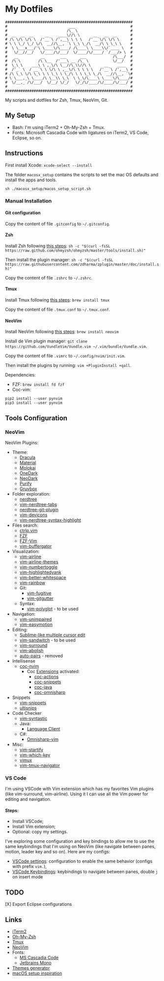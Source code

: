 # My Dotfiles

```
##########################################################
#                            ___                         #
#                           /\_ \                        #
#  __  __  __     __    ____\//\ \      __   __  __      #
# /\ \/\ \/\ \  /'__`\ /',__\ \ \ \   /'__`\/\ \/\ \     #
# \ \ \_/ \_/ \/\  __//\__, `\ \_\ \_/\  __/\ \ \_\ \    #
#  \ \___x___/'\ \____\/\____/ /\____\ \____\\/`____ \   #
#   \/__//__/   \/____/\/___/  \/____/\/____/ `/___/> \  #
#   __          __       ___      ___            /\___/  #
#  /\ \        /\ \__  /'___\ __ /\_ \           \/__/   #
#  \_\ \    ___\ \ ,_\/\ \__//\_\\//\ \      __    ____  #
#  /'_` \  / __`\ \ \/\ \ ,__\/\ \ \ \ \   /'__`\ /',__\ #
# /\ \_\ \/\ \_\ \ \ \_\ \ \_/\ \ \ \_\ \_/\  __//\__, `\#
# \ \___,_\ \____/\ \__\\ \_\  \ \_\/\____\ \____\/\____/#
#  \/__,_ /\/___/  \/__/ \/_/   \/_/\/____/\/____/\/___/ #
#                                                        #
##########################################################
```

My scripts and dotfiles for Zsh, Tmux, NeoVim, Git.

## My Setup

* Bash: I'm using iTerm2 + Oh-My-Zsh + Tmux.
* Fonts: Microsoft Cascadia Code with ligatures on iTerm2, VS Code, Eclipse, so on.

## Instructions

First install Xcode: `xcode-select --install`

The folder `macosx_setup` contains the scripts to set the mac OS defaults and install the apps and tools.

`sh ./macosx_setup/macos_setup_script.sh`

### Manual Installation

#### Git configuration

Copy the content of file `.gitconfig` to `~/.gitconfig`.

#### Zsh

Install Zsh following [this steps](https://ohmyz.sh/):
`sh -c "$(curl -fsSL https://raw.github.com/ohmyzsh/ohmyzsh/master/tools/install.sh)"`

Then install the plugin manager:
`sh -c "$(curl -fsSL https://raw.githubusercontent.com/zdharma/zplugin/master/doc/install.sh)"`

Copy the content of file `.zshrc` to `~/.zshrc`.

#### Tmux

Install Tmux following [this steps](https://github.com/tmux/tmux/wiki/Installing):
`brew install tmux`

Copy the content of file `.tmux.conf` to `~/.tmux.conf`.

#### NeoVim

Install NeoVim following [this steps](https://github.com/neovim/neovim/wiki/Installing-Neovim):
`brew install neovim`

Install de Vim plugin manager: `git clone https://github.com/VundleVim/Vundle.vim ~/.vim/bundle/Vundle.vim`.

Copy the content of file `.vimrc` to `~/.config/nvim/init.vim`.

Then install the plugins by running: `vim +PluginInstall +qall`.

Dependencies:
* FZF: `brew install fd fzf`
* Coc-vim:

```
pip2 install --user pynvim
pip3 install --user pynvim
```

## Tools Configuration

### NeoVim

NeoVim Plugins:

* Theme:
  * [Dracula](https://github.com/dracula/vim)
  * [Material](https://github.com/kaicataldo/material.vim)
  * [Molokai](https://github.com/fmoralesc/molokayo)
  * [OneDark](https://github.com/joshdick/onedark.vim)
  * [NeoDark](https://github.com/KeitaNakamura/neodark.vim)
  * [Purify](https://github.com/kyoz/purify)
  * [Gruvbox](https://github.com/morhetz/gruvbox)
* Folder exploration:
  * [nerdtree](https://github.com/scrooloose/nerdtree)
  * [vim-nerdtree-tabs](https://github.com/jistr/vim-nerdtree-tabs)
  * [nerdtree-git-plugin](https://github.com/Xuyuanp/nerdtree-git-plugin)
  * [vim-devicons](https://github.com/ryanoasis/vim-devicons)
  * [vim-nerdtree-syntax-highlight](https://github.com/tiagofumo/vim-nerdtree-syntax-highlight)
* Files search:
  * [ctrlp.vim](https://github.com/ctrlpvim/ctrlp.vim)
  * [FZF](https://github.com/junegunn/fzf)
  * [FZF-Vim](https://github.com/junegunn/fzf.vim)
  * [vim-buffergator](https://github.com/jeetsukumaran/vim-buffergator)
* Visualization:
  * [vim-airline](https://github.com/vim-airline/vim-airline)
  * [vim-airline-themes](https://github.com/vim-airline/vim-airline-themes)
  * [vim-numbertoggle](https://github.com/jeffkreeftmeijer/vim-numbertoggle)
  * [vim-highlightedyank](https://github.com/machakann/vim-highlightedyank)
  * [vim-better-whitespace](https://github.com/ntpeters/vim-better-whitespace)
  * [vim-rainbow](frazrepo/vim-rainbow)
  * Git:
    * [vim-fugitive](https://github.com/tpope/vim-fugitive)
    * [vim-gitgutter](https://github.com/airblade/vim-gitgutter)
  * Syntax:
    * [vim-polyglot](https://github.com/sheerun/vim-polyglot) - to be used
* Navigation:
  * [vim-unimpaired](https://github.com/tpope/vim-unimpaired)
  * [vim-easymotion](https://github.com/easymotion/vim-easymotion)
* Editing:
  * [Sublime-like multiple cursor edit](terryma/vim-multiple-cursors)
  * [vim-sandwitch](https://github.com/machakann/vim-sandwich) - to be used
  * [vim-surround](https://github.com/tpope/vim-surround)
  * [vim-abolish](https://github.com/tpope/vim-abolish)
  * [auto-pairs](https://github.com/jiangmiao/auto-pairs) - removed
* Intellisense
  * [coc-nvim](https://github.com/neoclide/coc.nvim)
    * Coc [Extensions](https://github.com/neoclide/coc.nvim/wiki/Using-coc-extensions) activated:
      * [coc-actions](https://github.com/iamcco/coc-actions)
      * [coc-snippets](https://github.com/neoclide/coc-snippets)
      * [coc-java](https://github.com/neoclide/coc-java)
      * [coc-omnisharp](https://github.com/coc-extensions/coc-omnisharp)
* Snippets
  * [vim-snippets](https://github.com/honza/vim-snippets)
  * [ultisnips](https://github.com/SirVer/ultisnips)
* Code Checker
  * [vim-syntastic](https://github.com/vim-syntastic/syntastic)
  * Java:
    * [Language Client](https://github.com/autozimu/LanguageClient-neovim)
  * C#:
    * [Omnisharp-vim](https://github.com/OmniSharp/omnisharp-vim)
* Misc:
  * [vim-startify](https://github.com/mhinz/vim-startify)
  * [vim-which-key](https://github.com/liuchengxu/vim-which-key)
  * [vimux](https://github.com/benmills/vimux)
  * [vim-tmux-navigator](https://github.com/christoomey/vim-tmux-navigator)

### VS Code

I'm using VSCode with Vim extension which has my favorites Vim plugins (like vim-surround, vim-airline).
Using it I can use all the Vim power for editing and navigation.

#### Steps:

* Install VSCode;
* Install Vim extension;
* Optional: copy my settings.

I've exploring some configuration and key bindings to allow me to use the same keybindings that I'm using on NeoVim (like navigate between panes, motion, leader key and so on).
Here are my configs:

* [VSCode settings](https://gist.github.com/wesleyegberto/373c6b27a7b5952acf5fca872a0eafc4#file-settings-json): configuration to enable the same behavior (configs with prefix `vim.`),
* [VSCode Keybindings](https://gist.github.com/wesleyegberto/373c6b27a7b5952acf5fca872a0eafc4#file-keybindingsmac-json): keybindings to navigate between panes, double `j` on insert mode

## TODO

[X] Export Eclipse configurations

## Links

* [iTerm2](https://iterm2.com/)
* [Oh-My-Zsh](https://ohmyz.sh/)
* [Tmux](https://github.com/tmux/tmux)
* [NeoVim](https://neovim.io/)
* Fonts:
  * [MS Cascadia Code](https://github.com/microsoft/cascadia-code)
  * [Jetbrains Mono](https://www.jetbrains.com/lp/mono/)
* [Themes generator](https://themer.dev/)
* [macOS setup inspiration](https://github.com/mathiasbynens/dotfiles)
